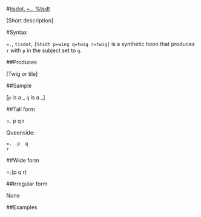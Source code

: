 #[tisdot, `=.`, %tsdt](#tsdt)

[Short description]

#Syntax

`=.`, `tisdot`, `[%tsdt p=wing q=twig r=twig]` is a synthetic hoon that produces `r` with `p` in the subject set to `q`.

##Produces

[Twig or tile]

##Sample

[`p` is a _
`q` is a _]

##Tall form

=.  p 
      q
    r

Queenside:

    =.  p  q
    r

##Wide form

=.(p q r)

##Irregular form

None

##Examples




